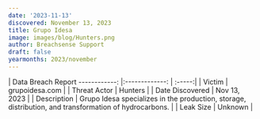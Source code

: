 ```yaml
---
date: '2023-11-13'
discovered: November 13, 2023
title: Grupo Idesa
image: images/blog/Hunters.png
author: Breachsense Support
draft: false
yearmonths: 2023/november
---
```



| Data Breach Report
------------:     |:-------------:    | :-----:|
| Victim      | grupoidesa.com      | 
| Threat Actor      | Hunters      | 
| Date Discovered      | Nov 13, 2023      | 
| Description      | Grupo Idesa specializes in the production, storage, distribution, and transformation of hydrocarbons.      | 
| Leak Size      | Unknown      | 

